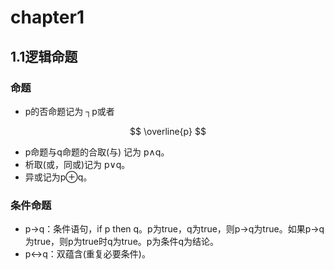 # chapter1

## 1.1逻辑命题

### 命题

* p的否命题记为 ┐p或者 

$$
\overline{p}
$$

* p命题与q命题的合取(与) 记为 p∧q。
* 析取(或，同或)记为 p∨q。
* 异或记为p⊕q。

### 条件命题

* p→q：条件语句，if p then q。p为true，q为true，则p→q为true。如果p→q为true，则p为true时q为true。p为条件q为结论。
* p↔q：双蕴含(重复必要条件)。

